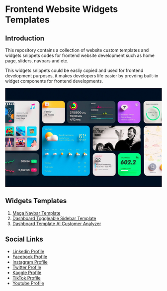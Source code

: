 # Frontend Website Widgets Templates

## Introduction

This repository contains a collection of website custom templates and widgets snippets codes for frontend website development such as home page, sliders, navbars and etc.

This widgets snippets could be easliy copied and used for frontend development purposes, it makes developers life easier by provding built-in widget components for frontend developments.

![Banner Image](github-readme-contents/banner.jpg)

## Widgets Templates

1. [Maga Navbar Template](0-mega-navbar-template/)
2. [Dashboard Toggleable Sidebar Template](1-dashboard-toggleable-sidebar)
3. [Dashboard Template AI Customer Analyzer](2-dashboard-template-ai-customer-analyzer)

## Social Links

* [Linkedin Profile](https://www.linkedin.com/in/gunarakulangunaretnam)
* [Facebook Profile](https://www.facebook.com/gunarakulangr.page)
* [Instagram Profile](https://www.instagram.com/gunarakulangunaretnam)
* [Twitter Profile ](https://twitter.com/gunarakulangr)
* [Kaggle Profile](https://www.kaggle.com/gunarakulangr)
* [TikTok Profile](https://www.tiktok.com/@gunarakulangunaretnam)
* [Youtube Profile](https://www.youtube.com/channel/UCMWkED5sabgVZSCKjZuRJXA)
